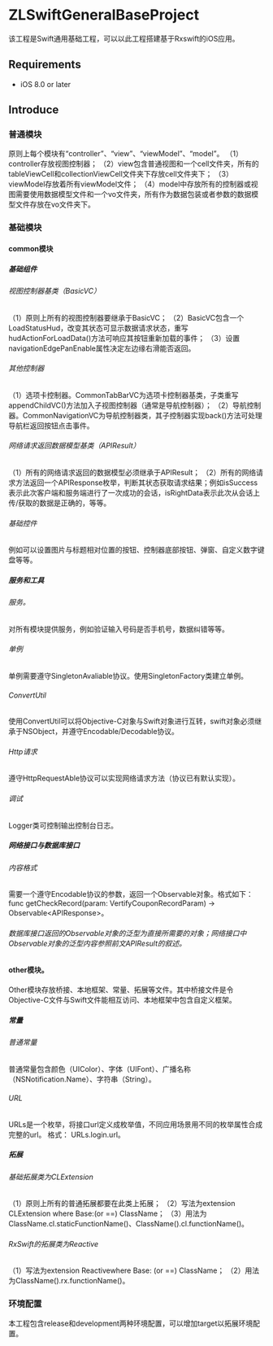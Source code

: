 # ZLSwiftGeneralBaseProject
该工程是Swift通用基础工程，可以以此工程搭建基于Rxswift的iOS应用。

## Requirements

- iOS 8.0 or later

## Introduce

### 普通模块
原则上每个模块有“controller”、“view”、“viewModel”、“model”。
（1）controller存放视图控制器；
（2）view包含普通视图和一个cell文件夹，所有的tableViewCell和collectionViewCell文件夹下存放cell文件夹下；
（3）viewModel存放着所有viewModel文件；
（4）model中存放所有的控制器或视图需要使用数据模型文件和一个vo文件夹，所有作为数据包装或者参数的数据模型文件存放在vo文件夹下。
### 基础模块
#### common模块
##### 基础组件
###### 视图控制器基类（BasicVC）
（1）原则上所有的视图控制器要继承于BasicVC；
（2）BasicVC包含一个LoadStatusHud，改变其状态可显示数据请求状态，重写hudActionForLoadData()方法可响应其按钮重新加载的事件；
（3）设置navigationEdgePanEnable属性决定左边缘右滑能否返回。
###### 其他控制器
（1）选项卡控制器。CommonTabBarVC为选项卡控制器基类，子类重写appendChildVC()方法加入子视图控制器（通常是导航控制器）；
（2）导航控制器。CommonNavigationVC为导航控制器类，其子控制器实现back()方法可处理导航栏返回按钮点击事件。
###### 网络请求返回数据模型基类（APIResult）
（1）所有的网络请求返回的数据模型必须继承于APIResult；
（2）所有的网络请求方法返回一个APIResponse枚举，判断其状态获取请求结果；例如isSuccess表示此次客户端和服务端进行了一次成功的会话，isRightData表示此次从会话上传/获取的数据是正确的，等等。
###### 基础控件
例如可以设置图片与标题相对位置的按钮、控制器底部按钮、弹窗、自定义数字键盘等等。
##### 服务和工具
###### 服务。
对所有模块提供服务，例如验证输入号码是否手机号，数据纠错等等。
###### 单例
单例需要遵守SingletonAvaliable协议。使用SingletonFactory类建立单例。
###### ConvertUtil
使用ConvertUtil可以将Objective-C对象与Swift对象进行互转，swift对象必须继承于NSObject，并遵守Encodable/Decodable协议。
###### Http请求
遵守HttpRequestAble协议可以实现网络请求方法（协议已有默认实现）。
###### 调试
Logger类可控制输出控制台日志。
##### 网络接口与数据库接口
###### 内容格式
需要一个遵守Encodable协议的参数，返回一个Observable对象。格式如下：
func getCheckRecord(param: VertifyCouponRecordParam) -> Observable<APIResponse<CheckRecordResponse>>。
###### 数据库接口返回的Observable对象的泛型为直接所需要的对象；网络接口中Observable对象的泛型内容参照前文APIResult的叙述。
#### other模块。
Other模块存放桥接、本地框架、常量、拓展等文件。其中桥接文件是令Objective-C文件与Swift文件能相互访问、本地框架中包含自定义框架。
##### 常量
###### 普通常量
普通常量包含颜色（UIColor）、字体（UIFont）、广播名称（NSNotification.Name）、字符串（String）。
###### URL
URLs是一个枚举，将接口url定义成枚举值，不同应用场景用不同的枚举属性合成完整的url。
格式：
URLs.login.url。
##### 拓展
###### 基础拓展类为CLExtension
（1）原则上所有的普通拓展都要在此类上拓展；
（2）写法为extension CLExtension where Base:(or ==) ClassName；
（3）用法为ClassName.cl.staticFunctionName()、ClassName().cl.functionName()。
###### RxSwift的拓展类为Reactive
（1）写法为extension Reactivewhere Base: (or ==) ClassName；
（2）用法为ClassName().rx.functionName()。
### 环境配置
本工程包含release和development两种环境配置，可以增加target以拓展环境配置。
